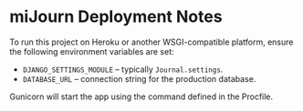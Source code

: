 # miJourn Deployment Notes

To run this project on Heroku or another WSGI-compatible platform, ensure the following environment variables are set:

- `DJANGO_SETTINGS_MODULE` – typically `Journal.settings`.
- `DATABASE_URL` – connection string for the production database.

Gunicorn will start the app using the command defined in the Procfile.
